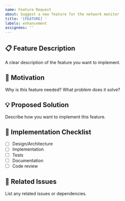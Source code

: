 ```yaml
---
name: Feature Request
about: Suggest a new feature for the network monitor
title: '[FEATURE] '
labels: enhancement
assignees: ''
---
```


## 📋 Feature Description

A clear description of the feature you want to implement.

## 🎯 Motivation

Why is this feature needed? What problem does it solve?

## 💡 Proposed Solution

Describe how you want to implement this feature.

## 📝 Implementation Checklist

- [ ] Design/Architecture
- [ ] Implementation
- [ ] Tests
- [ ] Documentation
- [ ] Code review

## 🔗 Related Issues

List any related issues or dependencies.

